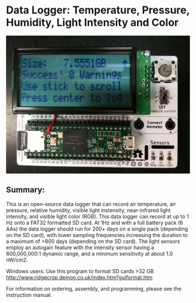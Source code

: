 # Data Logger: Temperature, Pressure, Humidity, Light Intensity and Color

![](Schematic%20and%20PCB%20layout/Data%20Logger%20Image.jpeg)

## Summary:

This is an open-source data logger that can record air temperature, air pressure, relative humidity, visible light instensity, near-infrared light intensity, and visible light color (RGB).  This data logger can record at up to 1 Hz onto a FAT32 formatted SD card.  At 1Hz and with a full battery pack (6 AAs) the data logger should run for 200+ days on a single pack (depending on the SD card), with lower sampling frequencies increasing the duration to a maximum of >800 days (depending on the SD card).  The light sensors employ an autogain feature with the intensity sensor having a 600,000,000:1 dynamic range, and a minimum sensitivity at about 1.0 nW/cm2.

Windows users: Use this program to format SD cards >32 GB http://www.ridgecrop.demon.co.uk/index.htm?guiformat.htm

For information on ordering, assembly, and programming, please see the instruction manual. 
